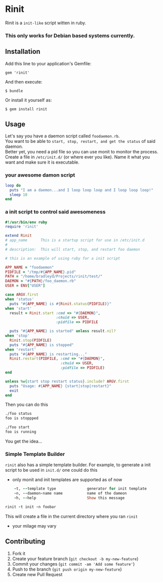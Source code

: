 # Rinit

Rinit is a `init-like` script witten in ruby.  

### This only works for Debian based systems currently.

## Installation

Add this line to your application's Gemfile:

    gem 'rinit'

And then execute:

    $ bundle

Or install it yourself as:

    $ gem install rinit

## Usage

Let's say you have a daemon script called `foodaemon.rb`.  
You want to be able to `start, stop, restart, and get the status` of said daemon.  
Better yet, you need a pid file so you can use monit to monitor the process.  
Create a file in `/etc/init.d/` (or where ever you like).  Name it what you want and make sure it is executable.

### your awesome damon script
```ruby
loop do
  puts "I am a daemon...and I loop loop loop and I loop loop loop!"
  sleep 10
end
```

### a init script to control said awesomeness

```ruby
#!/usr/bin/env ruby
require 'rinit'

extend Rinit
# app_name      This is a startup script for use in /etc/init.d
#
# description:  This will start, stop, and restart foo daemon

# this is an example of using ruby for a init script

APP_NAME = "foodaemon"
PIDFILE = "/tmp/#{APP_NAME}.pid"
PATH = "/home/bradleyd/Projects/rinit/test/"
DAEMON = "#{PATH}/foo_daemon.rb"
USER = ENV["USER"]

case ARGV.first
when 'status'
  puts "#{APP_NAME} is #{Rinit.status(PIDFILE)}"
when 'start'
  result = Rinit.start :cmd => "#{DAEMON}", 
                       :chuid => USER,
                       :pidfile => PIDFILE

  puts "#{APP_NAME} is started" unless result.nil?
when 'stop'
  Rinit.stop(PIDFILE)
  puts "#{APP_NAME} is stopped" 
when 'restart'
  puts "#{APP_NAME} is restarting..."
  Rinit.restart(PIDFILE, :cmd => "#{DAEMON}",
                         :chuid => USER,
                         :pidfile => PIDFILE)
end

unless %w{start stop restart status}.include? ARGV.first
  puts "Usage: #{APP_NAME} {start|stop|restart}"
  exit
end
```

Then you can do this

```bash
./foo status
foo is stoppped
```

```bash
./foo start
foo is running
```
You get the idea...

### Simple Template Builder

`rinit` also has a simple template builder.  For example,
to generate a init script to be used in `init.d/` one could do this

* only monit and init templates are supported as of now

```ruby
    -t, --template type              generator for init template
    -n, --daemon-name name           name of the dameon
    -h, --help                       Show this message
```

```ruby
rinit -t init -n foobar
```

This will create a file in the current directory where you ran `rinit`

* your milage may vary
 
## Contributing

1. Fork it
2. Create your feature branch (`git checkout -b my-new-feature`)
3. Commit your changes (`git commit -am 'Add some feature'`)
4. Push to the branch (`git push origin my-new-feature`)
5. Create new Pull Request
